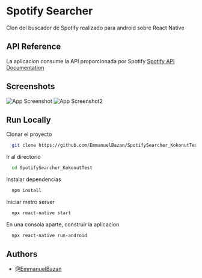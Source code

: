 
# Spotify Searcher

Clon del buscador de Spotify realizado para android sobre React Native
## API Reference

La aplicacion consume la API proporcionada por Spotify
[Spotify API Documentation](https://developer.spotify.com/documentation/web-api/)


## Screenshots

![App Screenshot](https://user-images.githubusercontent.com/81269697/203852571-f7277d34-0882-448e-8733-aab163c140b6.png)
![App Screenshot2](https://user-images.githubusercontent.com/81269697/203853317-e43e695d-9080-4dd6-8600-1c0ce3cee267.png)


## Run Locally

Clonar el proyecto

```bash
  git clone https://github.com/EmmanuelBazan/SpotifySearcher_KokonutTest.git
```

Ir al directorio

```bash
  cd SpotifySearcher_KokonutTest
```

Instalar dependencias

```bash
  npm install
```

Iniciar metro server

```bash
  npx react-native start
```

En una consola aparte, construir la aplicacion

```bash
  npx react-native run-android
```
## Authors

- [@EmmanuelBazan](https://github.com/EmmanuelBazan)


